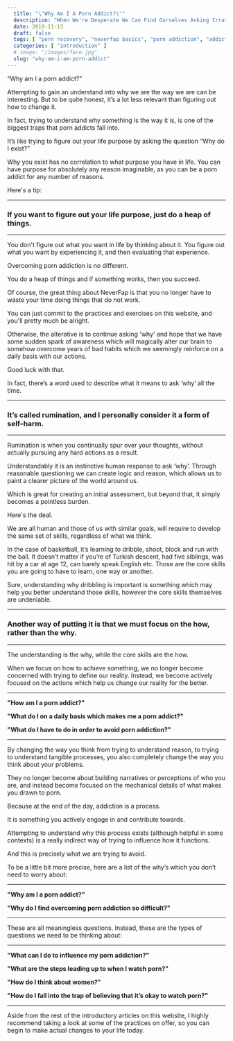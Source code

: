 ```yaml
---
  title: "\"Why Am I A Porn Addict?\""
  description: "When We're Desperate We Can Find Ourselves Asking Irrational Questions And Attempting To Try And Understand Why We May Be A Porn Addict Is One Of Them."
  date: 2018-11-13
  draft: false
  tags: [ "porn recovery", "neverfap basics", "porn addiction", "addiction", "awareness", "nofap", "neverfap", "neverfap deluxe", "neverfap basics", "nofap alternative" ]
  categories: [ "introduction" ]
  # image: "/images/face.jpg"
  slug: "why-am-i-am-porn-addict"
---
```


“Why am I a porn addict?”

Attempting to gain an understand into why we are the way we are can be interesting. But to be quite honest, it’s a lot less relevant than figuring out how to change it. 

In fact, trying to understand why something is the way it is, is one of the biggest traps that porn addicts fall into. 

It’s like trying to figure out your life purpose by asking the question “Why do I exist?” 

Why you exist has no correlation to what purpose you have in life. You can have purpose for absolutely any reason imaginable, as you can be a porn addict for any number of reasons. 

Here's a tip:

<hr/>

### If you want to figure out your life purpose, just do a heap of things.

<hr/>

You don't figure out what you want in life by thinking about it. You figure out what you want by experiencing it, and then evaluating that experience.

Overcoming porn addiction is no different. 

You do a heap of things and if something works, then you succeed.

Of course, the great thing about NeverFap is that you no longer have to waste your time doing things that do not work.

You can just commit to the practices and exercises on this website, and you'll pretty much be alright. 

Otherwise, the alterative is to continue asking 'why' and hope that we have some sudden spark of awareness which will magically alter our brain to somehow overcome years of bad habits which we seemingly reinforce on a daily basis with our actions.

Good luck with that.

In fact, there’s a word used to describe what it means to ask ‘why’ all the time. 

<hr/>

### It’s called rumination, and I personally consider it a form of self-harm. 

<hr/>

Rumination is when you continually spur over your thoughts, without actually pursuing any hard actions as a result.

Understandably it is an instinctive human response to ask ‘why’. Through reasonable questioning we can create logic and reason, which allows us to paint a clearer picture of the world around us. 

Which is great for creating an initial assessment, but beyond that, it simply becomes a pointless burden.

Here's the deal. 

We are all human and those of us with similar goals, will require to develop the same set of skills, regardless of what we think.

In the case of basketball, it’s learning to dribble, shoot, block and run with the ball. It doesn’t matter if you’re of Turkish descent, had five siblings, was hit by a car at age 12, can barely speak English etc. Those are the core skills you are going to have to learn, one way or another.  

Sure, understanding why dribbling is important is something which may help you better understand those skills, however the core skills themselves are undeniable.

<hr/>

### Another way of putting it is that we must focus on the how, rather than the why. 

<hr/>

The understanding is the why, while the core skills are the how.

When we focus on how to achieve something, we no longer become concerned with trying to define our reality. Instead, we become actively focused on the actions which help us change our reality for the better. 

<hr/>

**"How am I a porn addict?"** 

**"What do I on a daily basis which makes me a porn addict?"** 

**"What do I have to do in order to avoid porn addiction?"**

<hr/>

By changing the way you think from trying to understand reason, to trying to understand tangible processes, you also completely change the way you think about your problems. 

They no longer become about building narratives or perceptions of who you are, and instead become focused on the mechanical details of what makes you drawn to porn.

Because at the end of the day, addiction is a process. 

It is something you actively engage in and contribute towards. 

Attempting to understand why this process exists (although helpful in some contexts) is a really indirect way of trying to influence how it functions. 

And this is precisely what we are trying to avoid. 

To be a little bit more precise, here are a list of the why’s which you don’t need to worry about:

<hr/>

**"Why am I a porn addict?"**

**"Why do I find overcoming porn addiction so difficult?"**

<hr/>

These are all meaningless questions. Instead, these are the types of questions we need to be thinking about:

<hr/>

**"What can I do to influence my porn addiction?"**

**"What are the steps leading up to when I watch porn?"**

**"How do I think about women?"**

**"How do I fall into the trap of believing that it’s okay to watch porn?"**

<hr/>

Aside from the rest of the introductory articles on this website, I highly recommend taking a look at some of the practices on offer, so you can begin to make actual changes to your life today.



